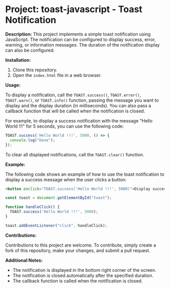 # Project: toast-javascript - Toast Notification

**Description:** This project implements a simple toast notification using JavaScript. The notification can be configured to display success, error, warning, or information messages. The duration of the notification display can also be configured.

**Installation:**

1. Clone this repository.
2. Open the `index.html` file in a web browser.

**Usage:**

To display a notification, call the `TOAST.success()`, `TOAST.error()`, `TOAST.warn()`, or `TOAST.info()` function, passing the message you want to display and the display duration (in milliseconds). You can also pass a callback function that will be called when the notification is closed.

For example, to display a success notification with the message "Hello World !!!" for 5 seconds, you can use the following code:

```javascript
TOAST.success('Hello World !!!', 5000, () => {
  console.log("Done");
});
```


To clear all displayed notifications, call the `TOAST.clear()` function.

**Example:**

The following code shows an example of how to use the toast notification to display a success message when the user clicks a button:

```html
<button onclick="TOAST.success('Hello World !!!', 5000)">Display success notification</button>
```
```javascript
const toast = document.getElementById("toast");

function handleClick() {
  TOAST.success('Hello World !!!', 5000);
}

toast.addEventListener("click", handleClick);
```

**Contributions:**

Contributions to this project are welcome. To contribute, simply create a fork of this repository, make your changes, and submit a pull request.

**Additional Notes:**

* The notification is displayed in the bottom right corner of the screen.
* The notification is closed automatically after the specified duration.
* The callback function is called when the notification is closed.

